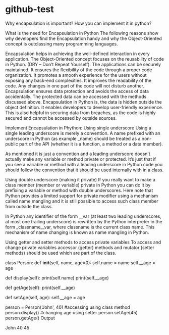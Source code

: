 # github-test
Why encapsulation is important? How you can implement it in python?

What is the need for Encapsulation in Python
The following reasons show why developers find the Encapsulation handy and why the Object-Oriented concept is outclassing many programming languages.

Encapsulation helps in achieving the well-defined interaction in every application.
The Object-Oriented concept focuses on the reusability of code in Python. (DRY – Don’t Repeat Yourself).
The applications can be securely maintained.
It ensures the flexibility of the code through a proper code organization.
It promotes a smooth experience for the users without exposing any back-end complexities.
It improves the readability of the code. Any changes in one part of the code will not disturb another.
Encapsulation ensures data protection and avoids the access of data accidentally. The protected data can be accessed with the methods discussed above.
Encapsulation in Python is, the data is hidden outside the object definition. It enables developers to develop user-friendly experience. This is also helpful in securing data from breaches, as the code is highly secured and cannot be accessed by outside sources.

Implement Encapsulation in Phython:
Using single underscore
Using a single leading underscore is merely a convention. A name prefixed with an underscore in Python (as example _name) should be treated as a non-public part of the API (whether it is a function, a method or a data member).

As mentioned it is just a convention and a leading underscore doesn’t actually make any variable or method private or protected. It’s just that if you see a variable or method with a leading underscore in Python code you should follow the convention that it should be used internally with in a class.

Using double underscore (making it private)
If you really want to make a class member (member or variable) private in Python you can do it by prefixing a variable or method with double underscores. Here note that Python provides a limited support for private modifier using a mechanism called name mangling and it is still possible to access such class member from outside the class.

In Python any identifier of the form __var (at least two leading underscores, at most one trailing underscore) is rewritten by the Python interpreter in the form _classname__var, where classname is the current class name. This mechanism of name changing is known as name mangling in Python.

Using getter and setter methods to access private variables
To access and change private variables accessor (getter) methods and mutator (setter methods) should be used which are part of the class.

class Person:
def __init__(self, name, age=0):
self.name = name
self.__age = age

def display(self):
print(self.name)
print(self.__age)

def getAge(self):
print(self.__age)

def setAge(self, age):
self.__age = age

person = Person('John', 40)
#accessing using class method
person.display()
#changing age using setter
person.setAge(45)
person.getAge()
Output

John
40
45
